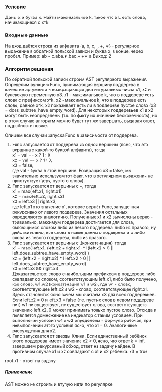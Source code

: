 ### Условие
Даны α и буква x. Найти максимальное k, такое что в L есть слова, начинающиеся с x^k
### Входные данные
На вход даётся строка из алфавита {a, b, c, ., +, ∗} - регулярное выражение в обратной польской записи и буква x, в конце, через пробел. Пример: ab + c.aba.∗.bac.+.+∗ a
Выход: 2
### Алгоритм решения
По обратной польской записи строим AST регулярного выражения. Определим функцию Func, принимающая вершину поддерева в качестве аргумента и возвращающая два натуральных числа x1, x2 и булевскую переменную x3. x1 - максимальное k, что в поддереве есть слово с префиксом x^k. x2 - максимальное k, что в поддереве есть слово, равное x^k, x3 показывает есть ли в поддереве пустое слово (x3 = does_subtree_have_empty_word). Для некоторых поддеревьев x1 и x2 могут быть неопределены (т.к. по факту их значение бесконечность), но в этом случае алгоритм можно будет тут же завершать, выдавая ответ, подробности позже.

Опишем все случаи запуска Func в зависимости от поддерева.
1. Func запускается от поддерева из одной вершины (ясно, что это вершина с какой-то буквой алфавита), тогда \
x1 = val == x ? 1 : 0 \
x2 = val == x ? 1 : 0, \
x3 = false, \
где val - буква в этой вершине. Возвращая x3 = false, мы значительно используем тот факт, что в регулярном выражении не пристуствует \eps, пустого слова).
2. Func запускается от вершины с +, тогда \
x1 = max(left.x1, right.x1) \
x2 = max(left.x2, right.x2) \
x3 = left.x3 || right.x3, \
где left.x1 это значение x1, которое вернёт Func, запущенная рекурсивно от левого поддерева. Значения остальных определяются аналогично.
Полученные x1 и x2 вычислены верно - тривиально, максимум поддерева достигается для слова, являющимся словом либо из левого поддерева, либо из правого, ну действительно, все слова в языке данного поддерева это либо слова из левого поддерева, либо из правого.
3. Func запускается от вершины с .(конкатенация), тогда \
x1 = max( left.x1, (left.x2 + right.x1) * I(left.x2 > 0 || left.does_subtree_have_empty_word) ) \
x2 = (left.x2 + right.x2) * I(left.x2 > 0 || left.does_subtree_have_empty_word) \
x3 = left.x3 && right.x3 \
Доказательство: слово с наибольшим префиксом в поддереве либо совпадает со словом, соответствующим left.x1, либо было получено, как слово, w1.w2 (конкатенация w1 и w2), где w1 - слово, соответствующее left.x2 и w2 - слово, соответствующее right.x1. Здесь становится ясно зачем мы считаем x3 для всех поддеревьев. Если left.x2 = 0 и left.x3 = false (т.е. пустых слов в левом поддереве нет) w1 не существует, не существует слова, соответствующего значению left.x2, 0 может принимать только пустое слово. Отсюда и появляется домножение на индикатор с таким условием. При выполнении условия w1 и w2 определены - формула рабочая, при невыполнении этого условия ясно, что x1 = 0. Аналогичные рассуждения для x2.
4. Func запускается от звезды Клини. Если единственный ребёнок этого поддерева имеет значение x2 > 0, ясно, что ответ k = inf, завершаем рекурсивный обход, ответ на задачу найден. В противном случае x1 и x2 совпадают с x1 и x2 ребёнка. x3 = true

root.x1 - ответ на задачу
##### Примечание
AST можно не строить и втупую идти по регулярке
